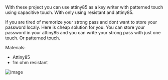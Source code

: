 With these project you can use attiny85 as a key writer with patterned touch using capacitive touch. With only using resistant and attiny85.

If you are tired of memorize your strong pass and dont want to store your password localy. Here is cheap solution for you. You can store your password in your attiny85
and you can write your strong pass with just one touch. Or patterned touch.

Materials: 

- Attiny85
- 1m ohm resistant

![image](https://user-images.githubusercontent.com/35146324/216927017-59be2db9-58ab-4ce3-b788-73793a19e051.png)
